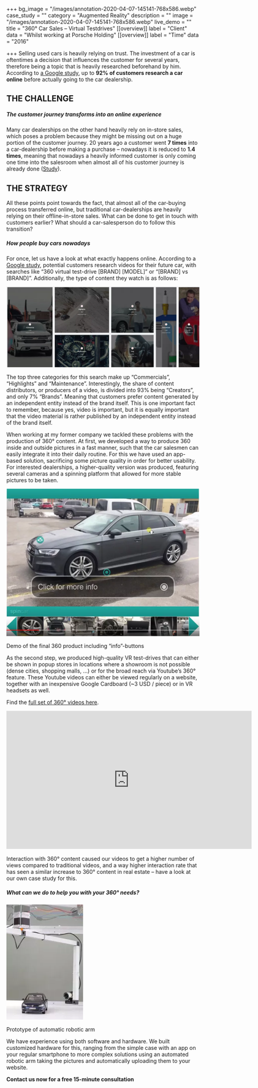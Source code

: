 +++
bg_image = "/images/annotation-2020-04-07-145141-768x586.webp"
case_study = ""
category = "Augmented Reality"
description = ""
image = "/images/annotation-2020-04-07-145141-768x586.webp"
live_demo = ""
title = "360° Car Sales – Virtual Testdrives"
[[overview]]
label = "Client"
data = "Whilst working at Porsche Holding"
[[overview]]
label = "Time"
data = "2016"

+++
Selling used cars is heavily relying on trust. The investment of a car is oftentimes a decision that influences the customer for several years, therefore being a topic that is heavily researched beforehand by him. According to [a Google study](https://www.thinkwithgoogle.com/feature/the-future-of-car-buying/), up to **92% of customers research a car online** before actually going to the car dealership.

## THE CHALLENGE

##### The customer journey transforms into an online experience

Many car dealerships on the other hand heavily rely on in-store sales, which poses a problem because they might be missing out on a huge portion of the customer journey. 20 years ago a customer went **7 times** into a car-dealership before making a purchase – nowadays it is reduced to **1.4 times**, meaning that nowadays a heavily informed customer is only coming one time into the salesroom when almost all of his customer journey is already done ([Study](https://www2.deloitte.com/content/dam/Deloitte/ca/Documents/consumer-business/ca-2018-Global-Automation-Consumer-Study-AODA.pdf)).

## THE STRATEGY

All these points point towards the fact, that almost all of the car-buying process transferred online, but traditional car-dealerships are heavily relying on their offline-in-store sales. What can be done to get in touch with customers earlier? What should a car-salesperson do to follow this transition?

##### How people buy cars nowadays

For once, let us have a look at what exactly happens online. According to a [Google study](https://www.thinkwithgoogle.com/feature/the-future-of-car-buying/), potential customers research videos for their future car, with searches like “360 virtual test-drive \[BRAND\] \[MODEL\]” or “\[BRAND\] vs \[BRAND\]”. Additionally, the type of content they watch is as follows:

![](/images/annotation-2020-04-07-145624.webp)

The top three categories for this search make up “Commercials”, “Highlights” and “Maintenance”. Interestingly, the share of content distributors, or producers of a video, is divided into 93% being “Creators”, and only 7% “Brands”. Meaning that customers prefer content generated by an independent entity instead of the brand itself. This is one important fact to remember, because yes, video is important, but it is equally important that the video material is rather published by an independent entity instead of the brand itself.

When working at my former company we tackled these problems with the production of 360° content. At first, we developed a way to produce 360 inside and outside pictures in a fast manner, such that the car salesmen can easily integrate it into their daily routine. For this we have used an app-based solution, sacrificing some picture quality in order for better usability. For interested dealerships, a higher-quality version was produced, featuring several cameras and a spinning platform that allowed for more stable pictures to be taken.

![](/images/annotation-2020-04-07-145141-768x586.webp)

Demo of the final 360 product including “info”-buttons

As the second step, we produced high-quality VR test-drives that can either be shown in popup stores in locations where a showroom is not possible (dense cities, shopping malls, …) or for the broad reach via Youtube’s 360° feature. These Youtube videos can either be viewed regularly on a website, together with an inexpensive Google Cardboard (\~3 USD / piece) or in VR headsets as well.

Find the [full set of 360° videos here](https://www.youtube.com/channel/UCIHzi18TuMjmj54YNvDuFbQ/playlists).

<iframe width="640" height="360" src="https://www.youtube.com/embed/dGO_7IgpzrY" frameborder="0" allow="accelerometer; autoplay; encrypted-media; gyroscope; picture-in-picture" allowfullscreen></iframe>

Interaction with 360° content caused our videos to get a higher number of views compared to traditional videos, and a way higher interaction rate that has seen a similar increase to 360° content in real estate – have a look at our own case study for this.

##### What can we do to help you with your 360° needs?

![](/images/img-20160517-wa0034-200x300.webp)

Prototype of automatic robotic arm

We have experience using both software and hardware. We built customized hardware for this, ranging from the simple case with an app on your regular smartphone to more complex solutions using an automated robotic arm taking the pictures and automatically uploading them to your website.

**Contact us now for a free 15-minute consultation**
